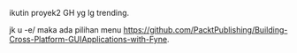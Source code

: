 ikutin proyek2 GH yg lg trending.

jk 
u -e/
maka ada pilihan menu
https://github.com/PacktPublishing/Building-Cross-Platform-GUIApplications-with-Fyne.
